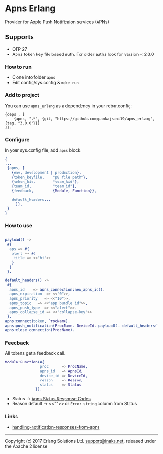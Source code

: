 
# Apns Erlang

Provider for Apple Push Notificaion services (APNs)

## Supports

- OTP 27
- Apns token key file based auth. For older auths look for version < 2.8.0

### How to run

- Clone into folder `apns`
- Edit config/sys.config & `make run`

### Add to project

You can use `apns_erlang` as a dependency in your rebar.config:

    {deps , [
        {apns, ".*", {git, "https://github.com/pankajsoni19/apns_erlang", {tag, "3.0.0"}}}
    ]}.

### Configure

In your sys.config file, add `apns` block.

```erlang
{
...
 {apns, [
   {env, development | production},
   {token_keyfile,    "p8 file path"},
   {token_kid,        "team_kid"},
   {team_id,          "team_id"},
   {feedback,         {Module, Function}},

   default_headers...
     ]},
 }
}
```

### How to use

```erlang

payload() ->
 #{
  aps => #{
   alert => #{
    title => <<"hi">>
   }
  }
 }.

default_headers() ->
 #{
  apns_id    => apns_connection:new_apns_id(),
  apns_expiration  => <<"0">>,
  apns_priority   => <<"10">>,
  apns_topic   => <<"app bundle id">>,
  apns_push_type  => <<"alert">>,
  apns_collapse_id => <<"collapse-key">>
 }.
apns:connect(token, ProcName).
apns:push_notification(ProcName, DeviceId, payload(), default_headers()).
apns:close_connection(ProcName).
```

### Feedback

All tokens get a feedback call.

```erlang
Module:Function(#{
                proc      => ProcName,
                apns_id   => ApnsId,
                device_id => DeviceId,
                reason    => Reason,
                status    => Status
              }).
```

- Status -> [Apns Status Response Codes](https://developer.apple.com/documentation/usernotifications/handling-notification-responses-from-apns)
- Reason default -> <<"">> or `Error string` column from Status

### Links

- [handling-notification-responses-from-apns](https://developer.apple.com/documentation/usernotifications/handling-notification-responses-from-apns)

----

Copyright (c) 2017 Erlang Solutions Ltd. <support@inaka.net>, released under the Apache 2 license
